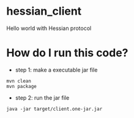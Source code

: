 # hessian_client
Hello world with Hessian protocol

# How do I run this code?
* step 1: make a executable jar file
````
mvn clean
mvn package
````
* step 2: run the jar file

````java -jar target/client.one-jar.jar````




